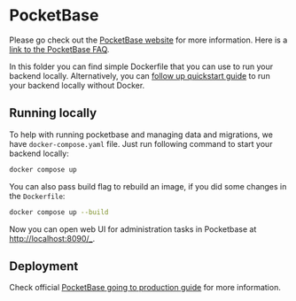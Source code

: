 # PocketBase

Please go check out the [PocketBase website](https://pocketbase.io/) for more information.
Here is a [link to the PocketBase FAQ](https://pocketbase.io/faq/).

In this folder you can find simple Dockerfile that you can use to run your backend locally. Alternatively, you can [follow up quickstart guide](https://pocketbase.io/docs/) to run your backend locally without Docker.

## Running locally

To help with running pocketbase and managing data and migrations, we have `docker-compose.yaml` file.
Just run following command to start your backend locally:

```bash
docker compose up
```

You can also pass build flag to rebuild an image, if you did some changes in the `Dockerfile`:

```bash
docker compose up --build
```

Now you can open web UI for administration tasks in Pocketbase at [http://localhost:8090/_](http://localhost:8090/_).

## Deployment

Check official [PocketBase going to production guide](https://pocketbase.io/docs/going-to-production/) for more information.
